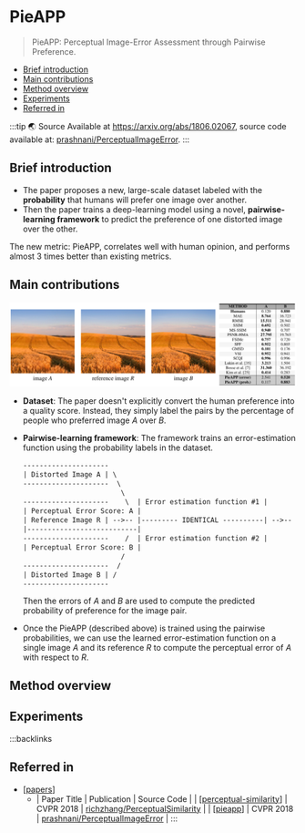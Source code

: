 # PieAPP

> PieAPP: Perceptual Image-Error Assessment through Pairwise Preference.

- [Brief introduction](#brief-introduction)
- [Main contributions](#main-contributions)
- [Method overview](#method-overview)
- [Experiments](#experiments)
- [Referred in](#referred-in)

:::tip 🌏 Source
Available at <https://arxiv.org/abs/1806.02067>, source code available at: [prashnani/PerceptualImageError](https://github.com/prashnani/PerceptualImageError).
:::

## Brief introduction

- The paper proposes a new, large-scale dataset labeled with the **probability** that humans will prefer one image over another.
- Then the paper trains a deep-learning model using a novel, **pairwise-learning framework** to predict the preference of one distorted image over the other.

The new metric: PieAPP, correlates well with human opinion, and performs almost 3 times better than existing metrics.

## Main contributions

![](./assets/2020-09-17-20-08-55.png)

- **Dataset**: The paper doesn't explicitly convert the human preference into a quality score. Instead, they simply label the pairs by the percentage of people who preferred image $A$ over $B$.
- **Pairwise-learning framework**: The framework trains an error-estimation function using the probability labels in the dataset.

  ```
  ---------------------
  | Distorted Image A | \
  ---------------------  \
                          \
  ---------------------    \  | Error estimation function #1 |       | Perceptual Error Score: A |
  | Reference Image R | -->-- |--------- IDENTICAL ----------| -->-- |---------------------------|
  ---------------------    /  | Error estimation function #2 |       | Perceptual Error Score: B |
                          /
  ---------------------  /
  | Distorted Image B | /
  ---------------------
  ```

  Then the errors of $A$ and $B$ are used to compute the predicted probability of preference for the image pair.
- Once the PieAPP (described above) is trained using the pairwise probabilities, we can use the learned error-estimation function on a single image $A$ and its reference $R$ to compute the perceptual error of $A$ with respect to $R$.

## Method overview

## Experiments


:::backlinks
## Referred in
* [[papers]]
	* | Paper Title               | Publication | Source Code                                                                         |
| [[perceptual-similarity]] | CVPR 2018   | [richzhang/PerceptualSimilarity](https://github.com/richzhang/PerceptualSimilarity) |
| [[pieapp]]                | CVPR 2018   | [prashnani/PerceptualImageError](https://github.com/prashnani/PerceptualImageError) |
:::

[//begin]: # "Autogenerated link references for markdown compatibility"
[papers]: papers.md "Papers"
[perceptual-similarity]: perceptual-similarity.md "Perceptual Similarity"
[pieapp]: pieapp.md "PieAPP"
[//end]: # "Autogenerated link references"
